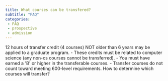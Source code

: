 ```yaml
---
title: What courses can be transfered?
subtitle: "FAQ"
categories:
 - FAQ
 - prospective
 - admission
---
```

12 hours of transfer credit (4 courses) NOT older than 6 years may be applied to a graduate program. - These credits must be related to computer science (any non-cs courses cannot be transferred). - You must have earned a 'B' or higher in the transferable courses. - Transfer courses do not count toward meeting 600-level requirements.
How to determine which courses will transfer?